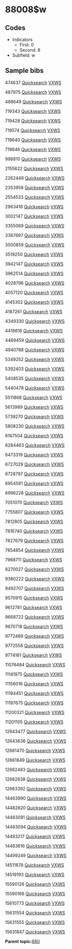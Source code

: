 # 88008$w

## Codes

-   Indicators
    -   First: 0
    -   Second: 8
-   Subfield: w

## Sample bibs

474637 [Quicksearch](https://search.library.yale.edu/catalog/474637) [VXWS](http://prodorbis.library.yale.edu:7014/vxws/GetHoldingsService?bibId=474637)

487975 [Quicksearch](https://search.library.yale.edu/catalog/487975) [VXWS](http://prodorbis.library.yale.edu:7014/vxws/GetHoldingsService?bibId=487975)

488649 [Quicksearch](https://search.library.yale.edu/catalog/488649) [VXWS](http://prodorbis.library.yale.edu:7014/vxws/GetHoldingsService?bibId=488649)

719343 [Quicksearch](https://search.library.yale.edu/catalog/719343) [VXWS](http://prodorbis.library.yale.edu:7014/vxws/GetHoldingsService?bibId=719343)

719428 [Quicksearch](https://search.library.yale.edu/catalog/719428) [VXWS](http://prodorbis.library.yale.edu:7014/vxws/GetHoldingsService?bibId=719428)

719574 [Quicksearch](https://search.library.yale.edu/catalog/719574) [VXWS](http://prodorbis.library.yale.edu:7014/vxws/GetHoldingsService?bibId=719574)

719640 [Quicksearch](https://search.library.yale.edu/catalog/719640) [VXWS](http://prodorbis.library.yale.edu:7014/vxws/GetHoldingsService?bibId=719640)

719646 [Quicksearch](https://search.library.yale.edu/catalog/719646) [VXWS](http://prodorbis.library.yale.edu:7014/vxws/GetHoldingsService?bibId=719646)

998810 [Quicksearch](https://search.library.yale.edu/catalog/998810) [VXWS](http://prodorbis.library.yale.edu:7014/vxws/GetHoldingsService?bibId=998810)

2155622 [Quicksearch](https://search.library.yale.edu/catalog/2155622) [VXWS](http://prodorbis.library.yale.edu:7014/vxws/GetHoldingsService?bibId=2155622)

2262448 [Quicksearch](https://search.library.yale.edu/catalog/2262448) [VXWS](http://prodorbis.library.yale.edu:7014/vxws/GetHoldingsService?bibId=2262448)

2353958 [Quicksearch](https://search.library.yale.edu/catalog/2353958) [VXWS](http://prodorbis.library.yale.edu:7014/vxws/GetHoldingsService?bibId=2353958)

2554533 [Quicksearch](https://search.library.yale.edu/catalog/2554533) [VXWS](http://prodorbis.library.yale.edu:7014/vxws/GetHoldingsService?bibId=2554533)

2963418 [Quicksearch](https://search.library.yale.edu/catalog/2963418) [VXWS](http://prodorbis.library.yale.edu:7014/vxws/GetHoldingsService?bibId=2963418)

3002147 [Quicksearch](https://search.library.yale.edu/catalog/3002147) [VXWS](http://prodorbis.library.yale.edu:7014/vxws/GetHoldingsService?bibId=3002147)

3355069 [Quicksearch](https://search.library.yale.edu/catalog/3355069) [VXWS](http://prodorbis.library.yale.edu:7014/vxws/GetHoldingsService?bibId=3355069)

3387697 [Quicksearch](https://search.library.yale.edu/catalog/3387697) [VXWS](http://prodorbis.library.yale.edu:7014/vxws/GetHoldingsService?bibId=3387697)

3500859 [Quicksearch](https://search.library.yale.edu/catalog/3500859) [VXWS](http://prodorbis.library.yale.edu:7014/vxws/GetHoldingsService?bibId=3500859)

3519250 [Quicksearch](https://search.library.yale.edu/catalog/3519250) [VXWS](http://prodorbis.library.yale.edu:7014/vxws/GetHoldingsService?bibId=3519250)

3942147 [Quicksearch](https://search.library.yale.edu/catalog/3942147) [VXWS](http://prodorbis.library.yale.edu:7014/vxws/GetHoldingsService?bibId=3942147)

3962514 [Quicksearch](https://search.library.yale.edu/catalog/3962514) [VXWS](http://prodorbis.library.yale.edu:7014/vxws/GetHoldingsService?bibId=3962514)

4028796 [Quicksearch](https://search.library.yale.edu/catalog/4028796) [VXWS](http://prodorbis.library.yale.edu:7014/vxws/GetHoldingsService?bibId=4028796)

4057120 [Quicksearch](https://search.library.yale.edu/catalog/4057120) [VXWS](http://prodorbis.library.yale.edu:7014/vxws/GetHoldingsService?bibId=4057120)

4145302 [Quicksearch](https://search.library.yale.edu/catalog/4145302) [VXWS](http://prodorbis.library.yale.edu:7014/vxws/GetHoldingsService?bibId=4145302)

4187261 [Quicksearch](https://search.library.yale.edu/catalog/4187261) [VXWS](http://prodorbis.library.yale.edu:7014/vxws/GetHoldingsService?bibId=4187261)

4349330 [Quicksearch](https://search.library.yale.edu/catalog/4349330) [VXWS](http://prodorbis.library.yale.edu:7014/vxws/GetHoldingsService?bibId=4349330)

4418616 [Quicksearch](https://search.library.yale.edu/catalog/4418616) [VXWS](http://prodorbis.library.yale.edu:7014/vxws/GetHoldingsService?bibId=4418616)

4469459 [Quicksearch](https://search.library.yale.edu/catalog/4469459) [VXWS](http://prodorbis.library.yale.edu:7014/vxws/GetHoldingsService?bibId=4469459)

4940788 [Quicksearch](https://search.library.yale.edu/catalog/4940788) [VXWS](http://prodorbis.library.yale.edu:7014/vxws/GetHoldingsService?bibId=4940788)

5349252 [Quicksearch](https://search.library.yale.edu/catalog/5349252) [VXWS](http://prodorbis.library.yale.edu:7014/vxws/GetHoldingsService?bibId=5349252)

5392403 [Quicksearch](https://search.library.yale.edu/catalog/5392403) [VXWS](http://prodorbis.library.yale.edu:7014/vxws/GetHoldingsService?bibId=5392403)

5408535 [Quicksearch](https://search.library.yale.edu/catalog/5408535) [VXWS](http://prodorbis.library.yale.edu:7014/vxws/GetHoldingsService?bibId=5408535)

5440478 [Quicksearch](https://search.library.yale.edu/catalog/5440478) [VXWS](http://prodorbis.library.yale.edu:7014/vxws/GetHoldingsService?bibId=5440478)

5511868 [Quicksearch](https://search.library.yale.edu/catalog/5511868) [VXWS](http://prodorbis.library.yale.edu:7014/vxws/GetHoldingsService?bibId=5511868)

5613989 [Quicksearch](https://search.library.yale.edu/catalog/5613989) [VXWS](http://prodorbis.library.yale.edu:7014/vxws/GetHoldingsService?bibId=5613989)

5739270 [Quicksearch](https://search.library.yale.edu/catalog/5739270) [VXWS](http://prodorbis.library.yale.edu:7014/vxws/GetHoldingsService?bibId=5739270)

5808230 [Quicksearch](https://search.library.yale.edu/catalog/5808230) [VXWS](http://prodorbis.library.yale.edu:7014/vxws/GetHoldingsService?bibId=5808230)

6167504 [Quicksearch](https://search.library.yale.edu/catalog/6167504) [VXWS](http://prodorbis.library.yale.edu:7014/vxws/GetHoldingsService?bibId=6167504)

6284463 [Quicksearch](https://search.library.yale.edu/catalog/6284463) [VXWS](http://prodorbis.library.yale.edu:7014/vxws/GetHoldingsService?bibId=6284463)

6473319 [Quicksearch](https://search.library.yale.edu/catalog/6473319) [VXWS](http://prodorbis.library.yale.edu:7014/vxws/GetHoldingsService?bibId=6473319)

6727029 [Quicksearch](https://search.library.yale.edu/catalog/6727029) [VXWS](http://prodorbis.library.yale.edu:7014/vxws/GetHoldingsService?bibId=6727029)

6728797 [Quicksearch](https://search.library.yale.edu/catalog/6728797) [VXWS](http://prodorbis.library.yale.edu:7014/vxws/GetHoldingsService?bibId=6728797)

6954581 [Quicksearch](https://search.library.yale.edu/catalog/6954581) [VXWS](http://prodorbis.library.yale.edu:7014/vxws/GetHoldingsService?bibId=6954581)

6996228 [Quicksearch](https://search.library.yale.edu/catalog/6996228) [VXWS](http://prodorbis.library.yale.edu:7014/vxws/GetHoldingsService?bibId=6996228)

7051070 [Quicksearch](https://search.library.yale.edu/catalog/7051070) [VXWS](http://prodorbis.library.yale.edu:7014/vxws/GetHoldingsService?bibId=7051070)

7755807 [Quicksearch](https://search.library.yale.edu/catalog/7755807) [VXWS](http://prodorbis.library.yale.edu:7014/vxws/GetHoldingsService?bibId=7755807)

7812805 [Quicksearch](https://search.library.yale.edu/catalog/7812805) [VXWS](http://prodorbis.library.yale.edu:7014/vxws/GetHoldingsService?bibId=7812805)

7816740 [Quicksearch](https://search.library.yale.edu/catalog/7816740) [VXWS](http://prodorbis.library.yale.edu:7014/vxws/GetHoldingsService?bibId=7816740)

7827679 [Quicksearch](https://search.library.yale.edu/catalog/7827679) [VXWS](http://prodorbis.library.yale.edu:7014/vxws/GetHoldingsService?bibId=7827679)

7854854 [Quicksearch](https://search.library.yale.edu/catalog/7854854) [VXWS](http://prodorbis.library.yale.edu:7014/vxws/GetHoldingsService?bibId=7854854)

7968711 [Quicksearch](https://search.library.yale.edu/catalog/7968711) [VXWS](http://prodorbis.library.yale.edu:7014/vxws/GetHoldingsService?bibId=7968711)

8270027 [Quicksearch](https://search.library.yale.edu/catalog/8270027) [VXWS](http://prodorbis.library.yale.edu:7014/vxws/GetHoldingsService?bibId=8270027)

9380222 [Quicksearch](https://search.library.yale.edu/catalog/9380222) [VXWS](http://prodorbis.library.yale.edu:7014/vxws/GetHoldingsService?bibId=9380222)

9492707 [Quicksearch](https://search.library.yale.edu/catalog/9492707) [VXWS](http://prodorbis.library.yale.edu:7014/vxws/GetHoldingsService?bibId=9492707)

9570915 [Quicksearch](https://search.library.yale.edu/catalog/9570915) [VXWS](http://prodorbis.library.yale.edu:7014/vxws/GetHoldingsService?bibId=9570915)

9612781 [Quicksearch](https://search.library.yale.edu/catalog/9612781) [VXWS](http://prodorbis.library.yale.edu:7014/vxws/GetHoldingsService?bibId=9612781)

9668722 [Quicksearch](https://search.library.yale.edu/catalog/9668722) [VXWS](http://prodorbis.library.yale.edu:7014/vxws/GetHoldingsService?bibId=9668722)

9670718 [Quicksearch](https://search.library.yale.edu/catalog/9670718) [VXWS](http://prodorbis.library.yale.edu:7014/vxws/GetHoldingsService?bibId=9670718)

9772489 [Quicksearch](https://search.library.yale.edu/catalog/9772489) [VXWS](http://prodorbis.library.yale.edu:7014/vxws/GetHoldingsService?bibId=9772489)

9772558 [Quicksearch](https://search.library.yale.edu/catalog/9772558) [VXWS](http://prodorbis.library.yale.edu:7014/vxws/GetHoldingsService?bibId=9772558)

9774161 [Quicksearch](https://search.library.yale.edu/catalog/9774161) [VXWS](http://prodorbis.library.yale.edu:7014/vxws/GetHoldingsService?bibId=9774161)

11076484 [Quicksearch](https://search.library.yale.edu/catalog/11076484) [VXWS](http://prodorbis.library.yale.edu:7014/vxws/GetHoldingsService?bibId=11076484)

11141975 [Quicksearch](https://search.library.yale.edu/catalog/11141975) [VXWS](http://prodorbis.library.yale.edu:7014/vxws/GetHoldingsService?bibId=11141975)

11156016 [Quicksearch](https://search.library.yale.edu/catalog/11156016) [VXWS](http://prodorbis.library.yale.edu:7014/vxws/GetHoldingsService?bibId=11156016)

11194451 [Quicksearch](https://search.library.yale.edu/catalog/11194451) [VXWS](http://prodorbis.library.yale.edu:7014/vxws/GetHoldingsService?bibId=11194451)

11197675 [Quicksearch](https://search.library.yale.edu/catalog/11197675) [VXWS](http://prodorbis.library.yale.edu:7014/vxws/GetHoldingsService?bibId=11197675)

11200321 [Quicksearch](https://search.library.yale.edu/catalog/11200321) [VXWS](http://prodorbis.library.yale.edu:7014/vxws/GetHoldingsService?bibId=11200321)

11201105 [Quicksearch](https://search.library.yale.edu/catalog/11201105) [VXWS](http://prodorbis.library.yale.edu:7014/vxws/GetHoldingsService?bibId=11201105)

12643477 [Quicksearch](https://search.library.yale.edu/catalog/12643477) [VXWS](http://prodorbis.library.yale.edu:7014/vxws/GetHoldingsService?bibId=12643477)

12643636 [Quicksearch](https://search.library.yale.edu/catalog/12643636) [VXWS](http://prodorbis.library.yale.edu:7014/vxws/GetHoldingsService?bibId=12643636)

12661470 [Quicksearch](https://search.library.yale.edu/catalog/12661470) [VXWS](http://prodorbis.library.yale.edu:7014/vxws/GetHoldingsService?bibId=12661470)

12661849 [Quicksearch](https://search.library.yale.edu/catalog/12661849) [VXWS](http://prodorbis.library.yale.edu:7014/vxws/GetHoldingsService?bibId=12661849)

12662483 [Quicksearch](https://search.library.yale.edu/catalog/12662483) [VXWS](http://prodorbis.library.yale.edu:7014/vxws/GetHoldingsService?bibId=12662483)

12662638 [Quicksearch](https://search.library.yale.edu/catalog/12662638) [VXWS](http://prodorbis.library.yale.edu:7014/vxws/GetHoldingsService?bibId=12662638)

12663392 [Quicksearch](https://search.library.yale.edu/catalog/12663392) [VXWS](http://prodorbis.library.yale.edu:7014/vxws/GetHoldingsService?bibId=12663392)

14463990 [Quicksearch](https://search.library.yale.edu/catalog/14463990) [VXWS](http://prodorbis.library.yale.edu:7014/vxws/GetHoldingsService?bibId=14463990)

14482820 [Quicksearch](https://search.library.yale.edu/catalog/14482820) [VXWS](http://prodorbis.library.yale.edu:7014/vxws/GetHoldingsService?bibId=14482820)

14483091 [Quicksearch](https://search.library.yale.edu/catalog/14483091) [VXWS](http://prodorbis.library.yale.edu:7014/vxws/GetHoldingsService?bibId=14483091)

14483094 [Quicksearch](https://search.library.yale.edu/catalog/14483094) [VXWS](http://prodorbis.library.yale.edu:7014/vxws/GetHoldingsService?bibId=14483094)

14483217 [Quicksearch](https://search.library.yale.edu/catalog/14483217) [VXWS](http://prodorbis.library.yale.edu:7014/vxws/GetHoldingsService?bibId=14483217)

14483616 [Quicksearch](https://search.library.yale.edu/catalog/14483616) [VXWS](http://prodorbis.library.yale.edu:7014/vxws/GetHoldingsService?bibId=14483616)

14499249 [Quicksearch](https://search.library.yale.edu/catalog/14499249) [VXWS](http://prodorbis.library.yale.edu:7014/vxws/GetHoldingsService?bibId=14499249)

14511878 [Quicksearch](https://search.library.yale.edu/catalog/14511878) [VXWS](http://prodorbis.library.yale.edu:7014/vxws/GetHoldingsService?bibId=14511878)

14519193 [Quicksearch](https://search.library.yale.edu/catalog/14519193) [VXWS](http://prodorbis.library.yale.edu:7014/vxws/GetHoldingsService?bibId=14519193)

15590126 [Quicksearch](https://search.library.yale.edu/catalog/15590126) [VXWS](http://prodorbis.library.yale.edu:7014/vxws/GetHoldingsService?bibId=15590126)

15590166 [Quicksearch](https://search.library.yale.edu/catalog/15590166) [VXWS](http://prodorbis.library.yale.edu:7014/vxws/GetHoldingsService?bibId=15590166)

15610773 [Quicksearch](https://search.library.yale.edu/catalog/15610773) [VXWS](http://prodorbis.library.yale.edu:7014/vxws/GetHoldingsService?bibId=15610773)

15631554 [Quicksearch](https://search.library.yale.edu/catalog/15631554) [VXWS](http://prodorbis.library.yale.edu:7014/vxws/GetHoldingsService?bibId=15631554)

15631555 [Quicksearch](https://search.library.yale.edu/catalog/15631555) [VXWS](http://prodorbis.library.yale.edu:7014/vxws/GetHoldingsService?bibId=15631555)

15631847 [Quicksearch](https://search.library.yale.edu/catalog/15631847) [VXWS](http://prodorbis.library.yale.edu:7014/vxws/GetHoldingsService?bibId=15631847)

**Parent topic:**[880](../../tags/880/880.md)


